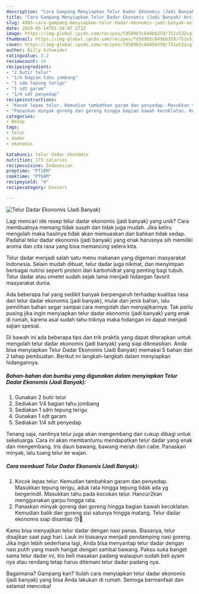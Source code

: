 ```yaml
---
description: "Cara Gampang Menyiapkan Telur Dadar Ekonomis (Jadi Banyak) Anti Gagal"
title: "Cara Gampang Menyiapkan Telur Dadar Ekonomis (Jadi Banyak) Anti Gagal"
slug: 4905-cara-gampang-menyiapkan-telur-dadar-ekonomis-jadi-banyak-anti-gagal
date: 2020-05-14T01:34:07.272Z
image: https://img-global.cpcdn.com/recipes/fd589b5c849bb359/751x532cq70/telur-dadar-ekonomis-jadi-banyak-foto-resep-utama.jpg
thumbnail: https://img-global.cpcdn.com/recipes/fd589b5c849bb359/751x532cq70/telur-dadar-ekonomis-jadi-banyak-foto-resep-utama.jpg
cover: https://img-global.cpcdn.com/recipes/fd589b5c849bb359/751x532cq70/telur-dadar-ekonomis-jadi-banyak-foto-resep-utama.jpg
author: Billy Schneider
ratingvalue: 3.2
reviewcount: 14
recipeingredient:
- "2 butir telur"
- "1/4 bagian tahu jombang"
- "1 sdm tepung terigu"
- "1 sdt garam"
- "1/4 sdt penyedap"
recipeinstructions:
- "Kocok lepas telur. Kemudian tambahkan garam dan penyedap. Masukkan tepung terigu, aduk rata hingga tepung tidak ada yg bergerindil. Masukkan tahu pada kocokan telur. Hancur2kan menggunakan garpu hingga rata."
- "Panaskan minyak goreng dan goreng hingga bagian bawah kecoklatan. Kemudian balik dan goreng sisi satunya hingga matang. Telur dadar ekonomis siap disantap 😚🙏"
categories:
- Resep
tags:
- telur
- dadar
- ekonomis

katakunci: telur dadar ekonomis 
nutrition: 173 calories
recipecuisine: Indonesian
preptime: "PT16M"
cooktime: "PT60M"
recipeyield: "4"
recipecategory: Dessert

---
```



![Telur Dadar Ekonomis (Jadi Banyak)](https://img-global.cpcdn.com/recipes/fd589b5c849bb359/751x532cq70/telur-dadar-ekonomis-jadi-banyak-foto-resep-utama.jpg)

Lagi mencari ide resep telur dadar ekonomis (jadi banyak) yang unik? Cara membuatnya memang tidak susah dan tidak juga mudah. Jika keliru mengolah maka hasilnya tidak akan memuaskan dan bahkan tidak sedap. Padahal telur dadar ekonomis (jadi banyak) yang enak harusnya sih memiliki aroma dan cita rasa yang bisa memancing selera kita.

Telur dadar menjadi salah satu menu makanan yang digemari masyarakat Indonesia. Selain mudah dibuat, telur dadar juga nikmat, dan menyimpan berbagai nutrisi seperti protein dan karbohidrat yang penting bagi tubuh. Telur dadar atau omelet sudah sejak lama menjadi hidangan favorit masyarakat dunia.

Ada beberapa hal yang sedikit banyak berpengaruh terhadap kualitas rasa dari telur dadar ekonomis (jadi banyak), mulai dari jenis bahan, lalu pemilihan bahan segar sampai cara mengolah dan menyajikannya. Tak perlu pusing jika ingin menyiapkan telur dadar ekonomis (jadi banyak) yang enak di rumah, karena asal sudah tahu triknya maka hidangan ini dapat menjadi sajian spesial.


Di bawah ini ada beberapa tips dan trik praktis yang dapat diterapkan untuk mengolah telur dadar ekonomis (jadi banyak) yang siap dikreasikan. Anda bisa menyiapkan Telur Dadar Ekonomis (Jadi Banyak) memakai 5 bahan dan 2 tahap pembuatan. Berikut ini langkah-langkah dalam menyiapkan hidangannya.

<!--inarticleads1-->

##### Bahan-bahan dan bumbu yang digunakan dalam menyiapkan Telur Dadar Ekonomis (Jadi Banyak):

1. Gunakan 2 butir telur
1. Sediakan 1/4 bagian tahu jombang
1. Sediakan 1 sdm tepung terigu
1. Gunakan 1 sdt garam
1. Sediakan 1/4 sdt penyedap


Tenang saja, nantinya telur juga akan mengembang dan cukup dibagi untuk sekeluarga. Cara ini akan membantumu mendapatkan telur dadar yang enak dan mengembang. Iris daun bawang, bawang merah dan cabe. Panaskan minyak, lalu tuang telur ke wajan. 

<!--inarticleads2-->

##### Cara membuat Telur Dadar Ekonomis (Jadi Banyak):

1. Kocok lepas telur. Kemudian tambahkan garam dan penyedap. Masukkan tepung terigu, aduk rata hingga tepung tidak ada yg bergerindil. Masukkan tahu pada kocokan telur. Hancur2kan menggunakan garpu hingga rata.
1. Panaskan minyak goreng dan goreng hingga bagian bawah kecoklatan. Kemudian balik dan goreng sisi satunya hingga matang. Telur dadar ekonomis siap disantap 😚🙏


Kamu bisa menyajikan telur dadar dengan nasi panas. Biasanya, telur disajikan saat pagi hari. Lauk ini biasanya menjadi pendamping nasi goreng. Jika ingin lebih sederhana lagi, Anda bisa menyantap telur dadar dengan nasi putih yang masih hangat dengan sambal bawang. Paksu suka banget sama telur dadar ini, klo beli masakan padang walaupun sudah beli ayam nya atau rendang tetap harus ditemani telur dadar padang nya. 

Bagaimana? Gampang kan? Itulah cara menyiapkan telur dadar ekonomis (jadi banyak) yang bisa Anda lakukan di rumah. Semoga bermanfaat dan selamat mencoba!
